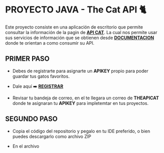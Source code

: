 # PROYECTO JAVA - The Cat API 	:cat2:

Este proyecto consiste en una aplicación de escritorio que permite consultar la información de la pagin de [__API CAT__](https://thecatapi.com/#pricing). La cual nos permite usar sus servicios de información que se obtienen desde [__DOCUMENTACION__](https://developers.thecatapi.com/view-account/ylX4blBYT9FaoVd6OhvR?report=bOoHBz-8t) donde te orientan a como consumir su API.

## PRIMER PASO

+ Debes de registrarte para asignarte un __APIKEY__ propio para poder guardar tus gatos favoritos.

+ Dale aquí 	:arrow_right: [__REGISTRAR__](https://thecatapi.com/signup) 

+ Revisar tu bandeja de correo, en el te llegara un correo de __THEAPICAT__ donde te asignaran tu __APIKEY__ para impletemtar en tus proyectos.

## SEGUNDO PASO

+ Copia el código del repositorio y pegalo en tu IDE preferido, o bien puedes descargarlo como archivo ZIP

+ En el archivo 